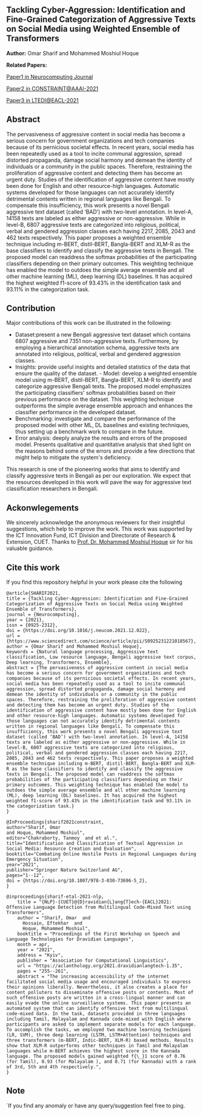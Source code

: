 

## Tackling Cyber-Aggression: Identification and Fine-Grained Categorization of Aggressive Texts on Social Media using Weighted Ensemble of Transformers

**Author:** Omar Sharif and Mohammed Moshiul Hoque

**Related Papers:** 

[Paper1 in Neurocomputing Journal](https://www.sciencedirect.com/science/article/abs/pii/S0925231221018567)

[Paper2 in CONSTRAINT@AAAI-2021](https://link.springer.com/chapter/10.1007%2F978-3-030-73696-5_2)

[Paper3 in LTEDI@EACL-2021](https://link.springer.com/chapter/10.1007%2F978-3-030-73696-5_2)

## Abstract

The pervasiveness of aggressive content in social media has become a serious concern for government organizations and tech companies because of its pernicious societal effects. In recent years, social media has been repeatedly used as a tool to incite communal aggression, spread distorted propaganda, damage social harmony and demean the identity of individuals or a community in the public spaces. Therefore, restraining the proliferation of aggressive content and detecting them has become an urgent duty. Studies of the identification of aggressive content have mostly been done for English and other resource-high languages. Automatic systems developed for those languages can not accurately identify detrimental contents written in regional languages like Bengali. To compensate this insufficiency, this work presents a novel Bengali aggressive text dataset (called ‘BAD’) with two-level annotation. In level-A, 14158 texts are labeled as either aggressive or non-aggressive. While in level-B, 6807 aggressive texts are categorized into religious, political, verbal and gendered aggression classes each having 2217, 2085, 2043 and 462 texts respectively. This paper proposes a weighted ensemble technique including m-BERT, distil-BERT, Bangla-BERT and XLM-R as the base classifiers to identify and classify the aggressive texts in Bengali. The proposed model can readdress the softmax probabilities of the participating classifiers depending on their primary outcomes. This weighting technique has enabled the model to outdoes the simple average ensemble and all other machine learning (ML), deep learning (DL) baselines. It has acquired the highest weighted f1-score of 93.43% in the identification task and 93.11% in the categorization task.

## Contribution

Major contributions of this work can be illustrated in the following:

   - Dataset:present a new Bengali aggressive text dataset which contains 6807 aggressive and 7351 non-aggressive texts. Furthermore, by employing a hierarchical annotation schema, aggressive texts are annotated into religious, political, verbal and gendered aggression classes.
   - Insights: provide useful insights and detailed statistics of the data that ensure the quality of the dataset. 
    - Model: develop a weighted ensemble model using m-BERT, distil-BERT, Bangla-BERT, XLM-R to identify and categorize aggressive Bengali texts. The proposed model emphasizes   the participating classifiers' softmax probabilities based on their previous performance on the dataset. This weighting technique outperforms the simple average ensemble approach and enhances the classifier performance in the developed dataset.
  - Benchmarking: investigate and compare the performance of the proposed model with other ML, DL baselines and existing techniques, thus setting up a benchmark work to compare in the future.
- Error analysis: deeply analyze the results and errors of the proposed model. Presents qualitative and quantitative analysis that shed light on the reasons behind some of the errors and provide a few directions that might help to mitigate the system's deficiency.  

This research is one of the pioneering works that aims to identify and classify aggressive texts in Bengali as per our exploration. We expect that the resources developed in this work will pave the way for aggressive text classification researchers in Bengali.


## Ackonwlegements
We sincerely acknowledge the anonymous reviewers for their insightful suggestions, which help to improve the work. This work was supported by the ICT Innovation Fund, ICT Division and Directorate of Research & Extension, CUET. Thanks to [Prof. Dr. Mohammed Moshiul Hoque](https://www.researchgate.net/profile/Moshiul_Hoque) sir for his valuable guidance.

## Cite this work
If you find this repository helpful in your work please cite the following
```
@article{SHARIF2021,
title = {Tackling Cyber-Aggression: Identification and Fine-Grained Categorization of Aggressive Texts on Social Media using Weighted Ensemble of Transformers},
journal = {Neurocomputing},
year = {2021},
issn = {0925-2312},
doi = {https://doi.org/10.1016/j.neucom.2021.12.022},
url = {https://www.sciencedirect.com/science/article/pii/S0925231221018567},
author = {Omar Sharif and Mohammed Moshiul Hoque},
keywords = {Natural language processing, Aggressive text classification, Low resource language, Bengali aggressive text corpus, Deep learning, Transformers, Ensemble},
abstract = {The pervasiveness of aggressive content in social media has become a serious concern for government organizations and tech companies because of its pernicious societal effects. In recent years, social media has been repeatedly used as a tool to incite communal aggression, spread distorted propaganda, damage social harmony and demean the identity of individuals or a community in the public spaces. Therefore, restraining the proliferation of aggressive content and detecting them has become an urgent duty. Studies of the identification of aggressive content have mostly been done for English and other resource-high languages. Automatic systems developed for those languages can not accurately identify detrimental contents written in regional languages like Bengali. To compensate this insufficiency, this work presents a novel Bengali aggressive text dataset (called ‘BAD’) with two-level annotation. In level-A, 14158 texts are labeled as either aggressive or non-aggressive. While in level-B, 6807 aggressive texts are categorized into religious, political, verbal and gendered aggression classes each having 2217, 2085, 2043 and 462 texts respectively. This paper proposes a weighted ensemble technique including m-BERT, distil-BERT, Bangla-BERT and XLM-R as the base classifiers to identify and classify the aggressive texts in Bengali. The proposed model can readdress the softmax probabilities of the participating classifiers depending on their primary outcomes. This weighting technique has enabled the model to outdoes the simple average ensemble and all other machine learning (ML), deep learning (DL) baselines. It has acquired the highest weighted f1-score of 93.43% in the identification task and 93.11% in the categorization task.}
}

@InProceedings{sharif2021constraint,
author="Sharif, Omar
and Hoque, Mohammed Moshiul",
editor="Chakraborty, Tanmoy  and et al.",
title="Identification and Classification of Textual Aggression in Social Media: Resource Creation and Evaluation",
booktitle="Combating Online Hostile Posts in Regional Languages during Emergency Situation",
year="2021",
publisher="Springer Nature Switzerland AG",
pages="1--12",
doi = {https://doi.org/10.1007/978-3-030-73696-5_2},
}

@inproceedings{sharif-etal-2021-nlp,
    title = "{NLP}-{CUET}@{D}ravidian{L}ang{T}ech-{EACL}2021: Offensive Language Detection from Multilingual Code-Mixed Text using Transformers",
    author = "Sharif, Omar  and
      Hossain, Eftekhar  and
      Hoque, Mohammed Moshiul",
    booktitle = "Proceedings of the First Workshop on Speech and Language Technologies for Dravidian Languages",
    month = apr,
    year = "2021",
    address = "Kyiv",
    publisher = "Association for Computational Linguistics",
    url = "https://aclanthology.org/2021.dravidianlangtech-1.35",
    pages = "255--261",
    abstract = "The increasing accessibility of the internet facilitated social media usage and encouraged individuals to express their opinions liberally. Nevertheless, it also creates a place for content polluters to disseminate offensive posts or contents. Most of such offensive posts are written in a cross-lingual manner and can easily evade the online surveillance systems. This paper presents an automated system that can identify offensive text from multilingual code-mixed data. In the task, datasets provided in three languages including Tamil, Malayalam and Kannada code-mixed with English where participants are asked to implement separate models for each language. To accomplish the tasks, we employed two machine learning techniques (LR, SVM), three deep learning (LSTM, LSTM+Attention) techniques and three transformers (m-BERT, Indic-BERT, XLM-R) based methods. Results show that XLM-R outperforms other techniques in Tamil and Malayalam languages while m-BERT achieves the highest score in the Kannada language. The proposed models gained weighted f{\_}1 score of 0.76 (for Tamil), 0.93 (for Malayalam ), and 0.71 (for Kannada) with a rank of 3rd, 5th and 4th respectively.",
}
```

## Note
`If you find any anomaly or have any query/suggestion feel free to ping.
